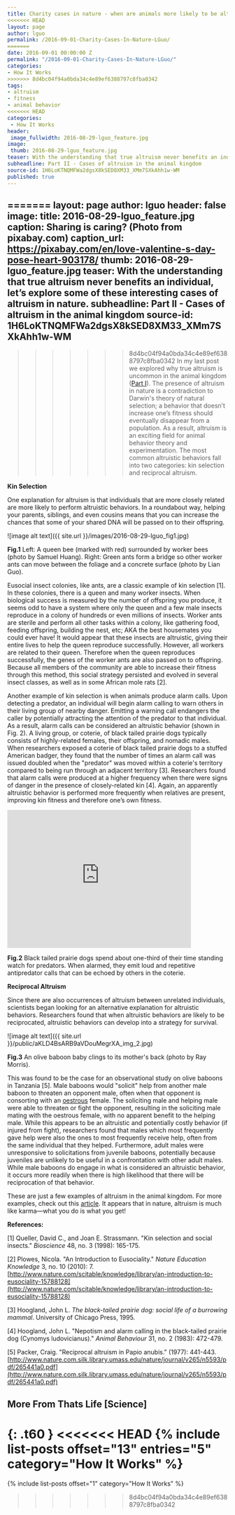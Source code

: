 ```yaml
---
title: Charity cases in nature - when are animals more likely to be altruistic?
<<<<<<< HEAD
layout: page
author: lguo
permalink: /2016-09-01-Charity-Cases-In-Nature-LGuo/
=======
date: 2016-09-01 00:00:00 Z
permalink: "/2016-09-01-Charity-Cases-In-Nature-LGuo/"
categories:
- How It Works
>>>>>>> 8d4bc04f94a0bda34c4e89ef6388797c8fba0342
tags:
- altruism
- fitness
- animal behavior
<<<<<<< HEAD
categories:
 - How It Works
header:
 image_fullwidth: 2016-08-29-lguo_feature.jpg
image:
 thumb: 2016-08-29-lguo_feature.jpg
teaser: With the understanding that true altruism never benefits an individual, let’s explore some of these interesting cases of altruism in nature.
subheadline: Part II - Cases of altruism in the animal kingdom
source-id: 1H6LoKTNQMFWa2dgsX8kSED8XM33_XMm7SXkAhh1w-WM
published: true
---
```

=======
layout: page
author: lguo
header: false
image:
  title: 2016-08-29-lguo_feature.jpg
  caption: Sharing is caring? (Photo from pixabay.com)
  caption_url: https://pixabay.com/en/love-valentine-s-day-pose-heart-903178/
  thumb: 2016-08-29-lguo_feature.jpg
teaser: With the understanding that true altruism never benefits an individual, let’s
  explore some of these interesting cases of altruism in nature.
subheadline: Part II - Cases of altruism in the animal kingdom
source-id: 1H6LoKTNQMFWa2dgsX8kSED8XM33_XMm7SXkAhh1w-WM
---

>>>>>>> 8d4bc04f94a0bda34c4e89ef6388797c8fba0342
In my last post we explored why true altruism is uncommon in the animal kingdom ([Part I](http://thatslifesci.com.s3-website-us-east-1.amazonaws.com/2016-08-22-Being-selfish-means-staying-alive-LGuo/)). The presence of altruism in nature is a contradiction to Darwin's theory of natural selection; a behavior that doesn’t increase one’s fitness should eventually disappear from a population. As a result, altruism is an exciting field for animal behavior theory and experimentation. The most common altruistic behaviors fall into two categories: kin selection and reciprocal altruism. 

**Kin Selection**

One explanation for altruism is that individuals that are more closely related are more likely to perform altruistic behaviors. In a roundabout way, helping your parents, siblings, and even cousins means that you can increase the chances that some of your shared DNA will be passed on to their offspring. 

![image alt text]({{ site.url }}/images/2016-08-29-lguo_fig1.jpg)

**Fig.1** Left: A queen bee (marked with red) surrounded by worker bees (photo by Samuel Huang). Right: Green ants form a bridge so other worker ants can move between the foliage and a concrete surface (photo by Lian Guo).

Eusocial insect colonies, like ants, are a classic example of kin selection [1]. In these colonies, there is a queen and many worker insects. When biological success is measured by the number of offspring you produce, it seems odd to have a system where only the queen and a few male insects reproduce in a colony of hundreds or even millions of insects. Worker ants are sterile and perform all other tasks within a colony, like gathering food, feeding offspring, building the nest, etc; AKA the best housemates you could ever have! It would appear that these insects are altruistic, giving their entire lives to help the queen reproduce successfully. However, all workers are related to their queen. Therefore when the queen reproduces successfully, the genes of the worker ants are also passed on to offspring. Because all members of the community are able to increase their fitness through this method, this social strategy persisted and evolved in several insect classes, as well as in some African mole rats [2]. 

Another example of kin selection is when animals produce alarm calls. Upon detecting a predator, an individual will begin alarm calling to warn others in their living group of nearby danger. Emitting a warning call endangers the caller by potentially attracting the attention of the predator to that individual. As a result, alarm calls can be considered an altruistic behavior (shown in Fig. 2). A living group, or coterie, of black tailed prairie dogs typically consists of highly-related females, their offspring, and nomadic males. When researchers exposed a coterie of black tailed prairie dogs to a stuffed American badger, they found that the number of times an alarm call was issued doubled when the "predator" was moved within a coterie's territory compared to being run through an adjacent territory [3]. Researchers found that alarm calls were produced at a higher frequency when there were signs of danger in the presence of closely-related kin [4]. Again, an apparently altruistic behavior is performed more frequently when relatives are present, improving kin fitness and therefore one’s own fitness.

<div class="flex-video"> 

<iframe width="420" height="315" src="https://www.youtube.com/embed/uQWPSVqhdbo" frameborder="0" allowfullscreen></iframe>

</div>

**Fig.2** Black tailed prairie dogs spend about one-third of their time standing watch for predators. When alarmed, they emit loud and repetitive antipredator calls that can be echoed by others in the coterie.

**Reciprocal Altruism**

Since there are also occurrences of altruism between unrelated individuals, scientists began looking for an alternative explanation for altruistic behaviors. Researchers found that when altruistic behaviors are likely to be reciprocated, altruistic behaviors can develop into a strategy for survival. 

![image alt text]({{ site.url }}/public/aKLD4BsARB9aVDouMegrXA_img_2.jpg)

**Fig.3** An olive baboon baby clings to its mother's back (photo by Ray Morris). 

This was found to be the case for an observational study on olive baboons in Tanzania [5]. Male baboons would "solicit" help from another male baboon to threaten an opponent male, often when that opponent is consorting with an [oestrous](http://www.encyclopedia.com/topic/oestrus_cycle.aspx) female. The soliciting male and helping male were able to threaten or fight the opponent, resulting in the soliciting male mating with the oestrous female, with no apparent benefit to the helping male. While this appears to be an altruistic and potentially costly behavior (if injured from fight), researchers found that males which most frequently gave help were also the ones to most frequently receive help, often from the same individual that they helped. Furthermore, adult males were unresponsive to solicitations from juvenile baboons, potentially because juveniles are unlikely to be useful in a confrontation with other adult males. While male baboons do engage in what is considered an altruistic behavior, it occurs more readily when there is high likelihood that there will be reciprocation of that behavior. 

These are just a few examples of altruism in the animal kingdom. For more examples, check out this [article](http://goodnature.nathab.com/is-animal-altruism-real/). It appears that in nature, altruism is much like karma—what you do is what you get!

**References:**

[1] Queller, David C., and Joan E. Strassmann. "Kin selection and social insects." *Bioscience* 48, no. 3 (1998): 165-175.

[2] Plowes, Nicola. "An Introduction to Eusociality." *Nature Education Knowledge* 3, no. 10 (2010): 7. [http://www.nature.com/scitable/knowledge/library/an-introduction-to-eusociality-15788128](http://www.nature.com/scitable/knowledge/library/an-introduction-to-eusociality-15788128)

[3] Hoogland, John L. *The black-tailed prairie dog: social life of a burrowing mammal*. University of Chicago Press, 1995.

[4] Hoogland, John L. "Nepotism and alarm calling in the black-tailed prairie dog (Cynomys ludovicianus)." *Animal Behaviour* 31, no. 2 (1983): 472-479.

[5] Packer, Craig. "Reciprocal altruism in Papio anubis." (1977): 441-443. [http://www.nature.com.silk.library.umass.edu/nature/journal/v265/n5593/pdf/265441a0.pdf](http://www.nature.com.silk.library.umass.edu/nature/journal/v265/n5593/pdf/265441a0.pdf)

## More From Thats Life [Science]
{: .t60 }
<<<<<<< HEAD
{% include list-posts offset="13" entries="5" category="How It Works" %}
=======
{% include list-posts offset="1" category="How It Works" %}
>>>>>>> 8d4bc04f94a0bda34c4e89ef6388797c8fba0342
